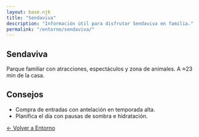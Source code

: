 ```yaml
---
layout: base.njk
title: "Sendaviva"
description: "Información útil para disfrutar Sendaviva en familia."
permalink: "/entorno/sendaviva/"
---
```


<section class="container prose">
  <div class="card">
    <h1>Sendaviva</h1>
    <p>Parque familiar con atracciones, espectáculos y zona de animales. A ≈23 min de la casa.</p>
    <h2>Consejos</h2>
    <ul>
      <li>Compra de entradas con antelación en temporada alta.</li>
      <li>Planifica el día con pausas de sombra e hidratación.</li>
    </ul>
    <p><a class="btn alt" href="/entorno/">← Volver a Entorno</a></p>
  </div>
</section>
